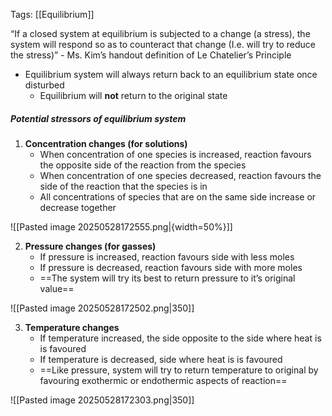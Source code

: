 Tags: [[Equilibrium]] 

“If a closed system at equilibrium is subjected to a change (a stress), the system will respond so as to counteract that change (I.e. will try to reduce the stress)” - Ms. Kim’s handout definition of Le Chatelier’s Principle

- Equilibrium system will always return back to an equilibrium state once disturbed
	- Equilibrium will **not** return to the original state

##### Potential stressors of equilibrium system

1. **Concentration changes (for solutions)**
	- When concentration of one species is increased, reaction favours the opposite side of the reaction from the species
	- When concentration of one species decreased, reaction favours the side of the reaction that the species is in
	-  All concentrations of species that are on the same side increase or decrease together

![[Pasted image 20250528172555.png|{width=50%}]]

2. **Pressure changes (for gasses)**
	- If pressure is increased, reaction favours side with less moles
	- If pressure is decreased, reaction favours side with more moles
	- ==The system will try its best to return pressure to it’s original value==

![[Pasted image 20250528172502.png|350]]

3. **Temperature changes**
	- If temperature increased, the side opposite to the side where heat is is favoured
	- If temperature is decreased, side where heat is is favoured
	- ==Like pressure, system will try to return temperature to original by favouring exothermic or endothermic aspects of reaction==

![[Pasted image 20250528172303.png|350]]
